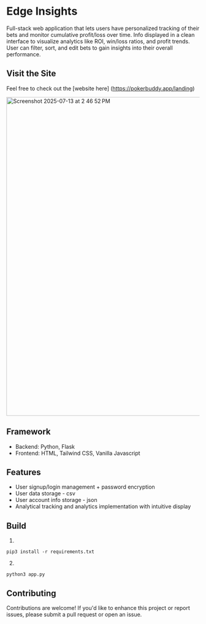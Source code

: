 # Edge Insights

Full-stack web application that lets users have personalized tracking of their bets and monitor
cumulative profit/loss over time. Info displayed in a clean interface to visualize analytics like
ROI, win/loss ratios, and profit trends. User can filter, sort, and edit bets to gain insights
into their overall performance. 

## Visit the Site
Feel free to check out the [website here] (https://pokerbuddy.app/landing)

<img width="1470" height="832" alt="Screenshot 2025-07-13 at 2 46 52 PM" src="https://github.com/user-attachments/assets/0970de42-67f2-4679-89c0-db6c0f50a6c7" />

## Framework
* Backend: Python, Flask
* Frontend: HTML, Tailwind CSS, Vanilla Javascript

## Features
* User signup/login management + password encryption
* User data storage - csv
* User account info storage - json
* Analytical tracking and analytics implementation with intuitive display

## Build
1. 
```
pip3 install -r requirements.txt
```

2. 
```
python3 app.py
```
## Contributing
Contributions are welcome! If you'd like to enhance this project or report issues, please submit a pull request or open an issue.

